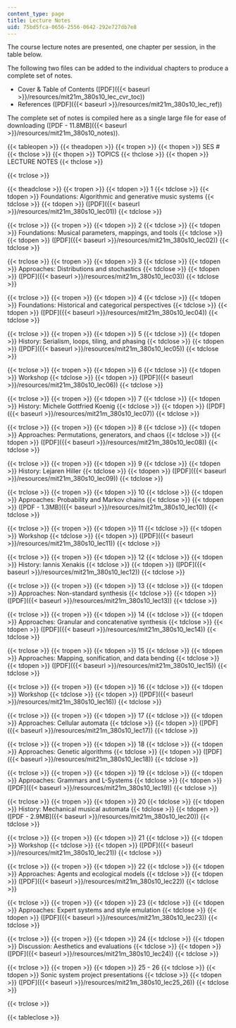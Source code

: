 ```yaml
---
content_type: page
title: Lecture Notes
uid: 75bd5fca-0656-2556-0642-292e727db7e8
---
```


The course lecture notes are presented, one chapter per session, in the table below.

The following two files can be added to the individual chapters to produce a complete set of notes.

*   Cover & Table of Contents ([PDF]({{< baseurl >}}/resources/mit21m_380s10_lec_cvr_toc))
*   References ([PDF]({{< baseurl >}}/resources/mit21m_380s10_lec_ref))

The complete set of notes is compiled here as a single large file for ease of downloading ([PDF - 11.8MB]({{< baseurl >}}/resources/mit21m_380s10_notes)).

{{< tableopen >}}
{{< theadopen >}}
{{< tropen >}}
{{< thopen >}}
SES #
{{< thclose >}}
{{< thopen >}}
TOPICS
{{< thclose >}}
{{< thopen >}}
LECTURE NOTES
{{< thclose >}}

{{< trclose >}}

{{< theadclose >}}
{{< tropen >}}
{{< tdopen >}}
1
{{< tdclose >}}
{{< tdopen >}}
Foundations: Algorithmic and generative music systems
{{< tdclose >}}
{{< tdopen >}}
([PDF]({{< baseurl >}}/resources/mit21m_380s10_lec01))
{{< tdclose >}}

{{< trclose >}}
{{< tropen >}}
{{< tdopen >}}
2
{{< tdclose >}}
{{< tdopen >}}
Foundations: Musical parameters, mappings, and tools
{{< tdclose >}}
{{< tdopen >}}
([PDF]({{< baseurl >}}/resources/mit21m_380s10_lec02))
{{< tdclose >}}

{{< trclose >}}
{{< tropen >}}
{{< tdopen >}}
3
{{< tdclose >}}
{{< tdopen >}}
Approaches: Distributions and stochastics
{{< tdclose >}}
{{< tdopen >}}
([PDF]({{< baseurl >}}/resources/mit21m_380s10_lec03))
{{< tdclose >}}

{{< trclose >}}
{{< tropen >}}
{{< tdopen >}}
4
{{< tdclose >}}
{{< tdopen >}}
Foundations: Historical and categorical perspectives
{{< tdclose >}}
{{< tdopen >}}
([PDF]({{< baseurl >}}/resources/mit21m_380s10_lec04))
{{< tdclose >}}

{{< trclose >}}
{{< tropen >}}
{{< tdopen >}}
5
{{< tdclose >}}
{{< tdopen >}}
History: Serialism, loops, tiling, and phasing
{{< tdclose >}}
{{< tdopen >}}
([PDF]({{< baseurl >}}/resources/mit21m_380s10_lec05))
{{< tdclose >}}

{{< trclose >}}
{{< tropen >}}
{{< tdopen >}}
6
{{< tdclose >}}
{{< tdopen >}}
Workshop
{{< tdclose >}}
{{< tdopen >}}
([PDF]({{< baseurl >}}/resources/mit21m_380s10_lec06))
{{< tdclose >}}

{{< trclose >}}
{{< tropen >}}
{{< tdopen >}}
7
{{< tdclose >}}
{{< tdopen >}}
History: Michele Gottfried Koenig
{{< tdclose >}}
{{< tdopen >}}
([PDF]({{< baseurl >}}/resources/mit21m_380s10_lec07))
{{< tdclose >}}

{{< trclose >}}
{{< tropen >}}
{{< tdopen >}}
8
{{< tdclose >}}
{{< tdopen >}}
Approaches: Permutations, generators, and chaos
{{< tdclose >}}
{{< tdopen >}}
([PDF]({{< baseurl >}}/resources/mit21m_380s10_lec08))
{{< tdclose >}}

{{< trclose >}}
{{< tropen >}}
{{< tdopen >}}
9
{{< tdclose >}}
{{< tdopen >}}
History: Lejaren Hiller
{{< tdclose >}}
{{< tdopen >}}
([PDF]({{< baseurl >}}/resources/mit21m_380s10_lec09))
{{< tdclose >}}

{{< trclose >}}
{{< tropen >}}
{{< tdopen >}}
10
{{< tdclose >}}
{{< tdopen >}}
Approaches: Probability and Markov chains
{{< tdclose >}}
{{< tdopen >}}
([PDF - 1.3MB]({{< baseurl >}}/resources/mit21m_380s10_lec10))
{{< tdclose >}}

{{< trclose >}}
{{< tropen >}}
{{< tdopen >}}
11
{{< tdclose >}}
{{< tdopen >}}
Workshop
{{< tdclose >}}
{{< tdopen >}}
([PDF]({{< baseurl >}}/resources/mit21m_380s10_lec11))
{{< tdclose >}}

{{< trclose >}}
{{< tropen >}}
{{< tdopen >}}
12
{{< tdclose >}}
{{< tdopen >}}
History: Iannis Xenakis
{{< tdclose >}}
{{< tdopen >}}
([PDF]({{< baseurl >}}/resources/mit21m_380s10_lec12))
{{< tdclose >}}

{{< trclose >}}
{{< tropen >}}
{{< tdopen >}}
13
{{< tdclose >}}
{{< tdopen >}}
Approaches: Non-standard synthesis
{{< tdclose >}}
{{< tdopen >}}
([PDF]({{< baseurl >}}/resources/mit21m_380s10_lec13))
{{< tdclose >}}

{{< trclose >}}
{{< tropen >}}
{{< tdopen >}}
14
{{< tdclose >}}
{{< tdopen >}}
Approaches: Granular and concatenative synthesis
{{< tdclose >}}
{{< tdopen >}}
([PDF]({{< baseurl >}}/resources/mit21m_380s10_lec14))
{{< tdclose >}}

{{< trclose >}}
{{< tropen >}}
{{< tdopen >}}
15
{{< tdclose >}}
{{< tdopen >}}
Approaches: Mapping, sonification, and data bending
{{< tdclose >}}
{{< tdopen >}}
([PDF]({{< baseurl >}}/resources/mit21m_380s10_lec15))
{{< tdclose >}}

{{< trclose >}}
{{< tropen >}}
{{< tdopen >}}
16
{{< tdclose >}}
{{< tdopen >}}
Workshop
{{< tdclose >}}
{{< tdopen >}}
([PDF]({{< baseurl >}}/resources/mit21m_380s10_lec16))
{{< tdclose >}}

{{< trclose >}}
{{< tropen >}}
{{< tdopen >}}
17
{{< tdclose >}}
{{< tdopen >}}
Approaches: Cellular automata
{{< tdclose >}}
{{< tdopen >}}
([PDF]({{< baseurl >}}/resources/mit21m_380s10_lec17))
{{< tdclose >}}

{{< trclose >}}
{{< tropen >}}
{{< tdopen >}}
18
{{< tdclose >}}
{{< tdopen >}}
Approaches: Genetic algorithms
{{< tdclose >}}
{{< tdopen >}}
([PDF]({{< baseurl >}}/resources/mit21m_380s10_lec18))
{{< tdclose >}}

{{< trclose >}}
{{< tropen >}}
{{< tdopen >}}
19
{{< tdclose >}}
{{< tdopen >}}
Approaches: Grammars and L-Systems
{{< tdclose >}}
{{< tdopen >}}
([PDF]({{< baseurl >}}/resources/mit21m_380s10_lec19))
{{< tdclose >}}

{{< trclose >}}
{{< tropen >}}
{{< tdopen >}}
20
{{< tdclose >}}
{{< tdopen >}}
History: Mechanical musical automata
{{< tdclose >}}
{{< tdopen >}}
([PDF - 2.9MB]({{< baseurl >}}/resources/mit21m_380s10_lec20))
{{< tdclose >}}

{{< trclose >}}
{{< tropen >}}
{{< tdopen >}}
21
{{< tdclose >}}
{{< tdopen >}}
Workshop
{{< tdclose >}}
{{< tdopen >}}
([PDF]({{< baseurl >}}/resources/mit21m_380s10_lec21))
{{< tdclose >}}

{{< trclose >}}
{{< tropen >}}
{{< tdopen >}}
22
{{< tdclose >}}
{{< tdopen >}}
Approaches: Agents and ecological models
{{< tdclose >}}
{{< tdopen >}}
([PDF]({{< baseurl >}}/resources/mit21m_380s10_lec22))
{{< tdclose >}}

{{< trclose >}}
{{< tropen >}}
{{< tdopen >}}
23
{{< tdclose >}}
{{< tdopen >}}
Approaches: Expert systems and style emulation
{{< tdclose >}}
{{< tdopen >}}
([PDF]({{< baseurl >}}/resources/mit21m_380s10_lec23))
{{< tdclose >}}

{{< trclose >}}
{{< tropen >}}
{{< tdopen >}}
24
{{< tdclose >}}
{{< tdopen >}}
Discussion: Aesthetics and evaluations
{{< tdclose >}}
{{< tdopen >}}
([PDF]({{< baseurl >}}/resources/mit21m_380s10_lec24))
{{< tdclose >}}

{{< trclose >}}
{{< tropen >}}
{{< tdopen >}}
25 - 26
{{< tdclose >}}
{{< tdopen >}}
Sonic system project presentations
{{< tdclose >}}
{{< tdopen >}}
([PDF]({{< baseurl >}}/resources/mit21m_380s10_lec25_26))
{{< tdclose >}}

{{< trclose >}}

{{< tableclose >}}